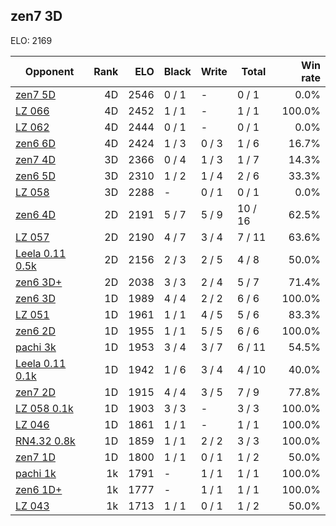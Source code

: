 ## zen7 3D ##

ELO: 2169

Opponent | Rank | ELO | Black | Write | Total | Win rate
---------|-----:|----:|-------|-------|-------|-------:
[zen7 5D](zen7%205D.md) | 4D | 2546 | 0 / 1 | - | 0 / 1 | 0.0%
[LZ 066](LZ%20066.md) | 4D | 2452 | 1 / 1 | - | 1 / 1 | 100.0%
[LZ 062](LZ%20062.md) | 4D | 2444 | 0 / 1 | - | 0 / 1 | 0.0%
[zen6 6D](zen6%206D.md) | 4D | 2424 | 1 / 3 | 0 / 3 | 1 / 6 | 16.7%
[zen7 4D](zen7%204D.md) | 3D | 2366 | 0 / 4 | 1 / 3 | 1 / 7 | 14.3%
[zen6 5D](zen6%205D.md) | 3D | 2310 | 1 / 2 | 1 / 4 | 2 / 6 | 33.3%
[LZ 058](LZ%20058.md) | 3D | 2288 | - | 0 / 1 | 0 / 1 | 0.0%
[zen6 4D](zen6%204D.md) | 2D | 2191 | 5 / 7 | 5 / 9 | 10 / 16 | 62.5%
[LZ 057](LZ%20057.md) | 2D | 2190 | 4 / 7 | 3 / 4 | 7 / 11 | 63.6%
[Leela 0.11 0.5k](Leela%200.11%200.5k.md) | 2D | 2156 | 2 / 3 | 2 / 5 | 4 / 8 | 50.0%
[zen6 3D+](zen6%203D+.md) | 2D | 2038 | 3 / 3 | 2 / 4 | 5 / 7 | 71.4%
[zen6 3D](zen6%203D.md) | 1D | 1989 | 4 / 4 | 2 / 2 | 6 / 6 | 100.0%
[LZ 051](LZ%20051.md) | 1D | 1961 | 1 / 1 | 4 / 5 | 5 / 6 | 83.3%
[zen6 2D](zen6%202D.md) | 1D | 1955 | 1 / 1 | 5 / 5 | 6 / 6 | 100.0%
[pachi 3k](pachi%203k.md) | 1D | 1953 | 3 / 4 | 3 / 7 | 6 / 11 | 54.5%
[Leela 0.11 0.1k](Leela%200.11%200.1k.md) | 1D | 1942 | 1 / 6 | 3 / 4 | 4 / 10 | 40.0%
[zen7 2D](zen7%202D.md) | 1D | 1915 | 4 / 4 | 3 / 5 | 7 / 9 | 77.8%
[LZ 058 0.1k](LZ%20058%200.1k.md) | 1D | 1903 | 3 / 3 | - | 3 / 3 | 100.0%
[LZ 046](LZ%20046.md) | 1D | 1861 | 1 / 1 | - | 1 / 1 | 100.0%
[RN4.32 0.8k](RN4.32%200.8k.md) | 1D | 1859 | 1 / 1 | 2 / 2 | 3 / 3 | 100.0%
[zen7 1D](zen7%201D.md) | 1D | 1800 | 1 / 1 | 0 / 1 | 1 / 2 | 50.0%
[pachi 1k](pachi%201k.md) | 1k | 1791 | - | 1 / 1 | 1 / 1 | 100.0%
[zen6 1D+](zen6%201D+.md) | 1k | 1777 | - | 1 / 1 | 1 / 1 | 100.0%
[LZ 043](LZ%20043.md) | 1k | 1713 | 1 / 1 | 0 / 1 | 1 / 2 | 50.0%

